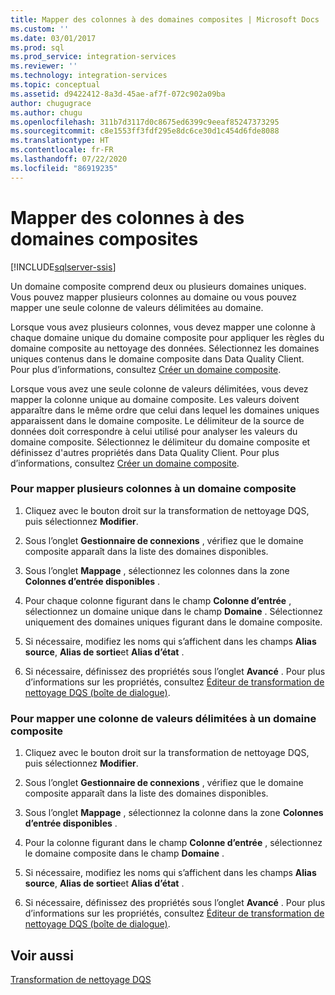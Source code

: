 ```yaml
---
title: Mapper des colonnes à des domaines composites | Microsoft Docs
ms.custom: ''
ms.date: 03/01/2017
ms.prod: sql
ms.prod_service: integration-services
ms.reviewer: ''
ms.technology: integration-services
ms.topic: conceptual
ms.assetid: d9422412-8a3d-45ae-af7f-072c902a09ba
author: chugugrace
ms.author: chugu
ms.openlocfilehash: 311b7d3117d0c8675ed6399c9eeaf85247373295
ms.sourcegitcommit: c8e1553ff3fdf295e8dc6ce30d1c454d6fde8088
ms.translationtype: HT
ms.contentlocale: fr-FR
ms.lasthandoff: 07/22/2020
ms.locfileid: "86919235"
---
```

# <a name="map-columns-to-composite-domains"></a>Mapper des colonnes à des domaines composites

[!INCLUDE[sqlserver-ssis](../../../includes/applies-to-version/sqlserver-ssis.md)]


  Un domaine composite comprend deux ou plusieurs domaines uniques. Vous pouvez mapper plusieurs colonnes au domaine ou vous pouvez mapper une seule colonne de valeurs délimitées au domaine.  
  
 Lorsque vous avez plusieurs colonnes, vous devez mapper une colonne à chaque domaine unique du domaine composite pour appliquer les règles du domaine composite au nettoyage des données. Sélectionnez les domaines uniques contenus dans le domaine composite dans Data Quality Client. Pour plus d’informations, consultez [Créer un domaine composite](../../../data-quality-services/create-a-composite-domain.md).  
  
 Lorsque vous avez une seule colonne de valeurs délimitées, vous devez mapper la colonne unique au domaine composite. Les valeurs doivent apparaître dans le même ordre que celui dans lequel les domaines uniques apparaissent dans le domaine composite. Le délimiteur de la source de données doit correspondre à celui utilisé pour analyser les valeurs du domaine composite. Sélectionnez le délimiteur du domaine composite et définissez d'autres propriétés dans Data Quality Client. Pour plus d’informations, consultez [Créer un domaine composite](../../../data-quality-services/create-a-composite-domain.md).  
  
### <a name="to-map-multiple-columns-to-a-composite-domain"></a>Pour mapper plusieurs colonnes à un domaine composite  
  
1.  Cliquez avec le bouton droit sur la transformation de nettoyage DQS, puis sélectionnez **Modifier**.  
  
2.  Sous l’onglet **Gestionnaire de connexions** , vérifiez que le domaine composite apparaît dans la liste des domaines disponibles.  
  
3.  Sous l’onglet **Mappage** , sélectionnez les colonnes dans la zone **Colonnes d’entrée disponibles** .  
  
4.  Pour chaque colonne figurant dans le champ **Colonne d’entrée** , sélectionnez un domaine unique dans le champ **Domaine** . Sélectionnez uniquement des domaines uniques figurant dans le domaine composite.  
  
5.  Si nécessaire, modifiez les noms qui s’affichent dans les champs **Alias source**, **Alias de sortie**et **Alias d’état** .  
  
6.  Si nécessaire, définissez des propriétés sous l’onglet **Avancé** . Pour plus d’informations sur les propriétés, consultez [Éditeur de transformation de nettoyage DQS (boîte de dialogue)](../../../integration-services/data-flow/transformations/dqs-cleansing-transformation-editor-dialog-box.md).  
  
### <a name="to-map-a-column-with-delimited-values-to-a-composite-domain"></a>Pour mapper une colonne de valeurs délimitées à un domaine composite  
  
1.  Cliquez avec le bouton droit sur la transformation de nettoyage DQS, puis sélectionnez **Modifier**.  
  
2.  Sous l’onglet **Gestionnaire de connexions** , vérifiez que le domaine composite apparaît dans la liste des domaines disponibles.  
  
3.  Sous l’onglet **Mappage** , sélectionnez la colonne dans la zone **Colonnes d’entrée disponibles** .  
  
4.  Pour la colonne figurant dans le champ **Colonne d’entrée** , sélectionnez le domaine composite dans le champ **Domaine** .  
  
5.  Si nécessaire, modifiez les noms qui s’affichent dans les champs **Alias source**, **Alias de sortie**et **Alias d’état** .  
  
6.  Si nécessaire, définissez des propriétés sous l’onglet **Avancé** . Pour plus d’informations sur les propriétés, consultez [Éditeur de transformation de nettoyage DQS (boîte de dialogue)](../../../integration-services/data-flow/transformations/dqs-cleansing-transformation-editor-dialog-box.md).  
  
## <a name="see-also"></a>Voir aussi  
 [Transformation de nettoyage DQS](../../../integration-services/data-flow/transformations/dqs-cleansing-transformation.md)  
  
  
